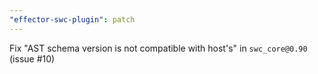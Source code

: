 ```yaml
---
"effector-swc-plugin": patch
---
```


Fix "AST schema version is not compatible with host's" in `swc_core@0.90` (issue #10)
